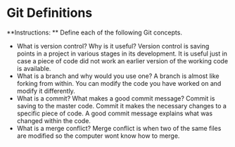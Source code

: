 # Git Definitions

**Instructions: ** Define each of the following Git concepts.

* What is version control?  Why is it useful?
Version control is saving points in a project in various stages in its development. It is useful just in case a piece of code did not work an earlier version of the working code is available. 
* What is a branch and why would you use one?
A branch is almost like forking from within. You can modify the code you have worked on and modify it differently.
* What is a commit? What makes a good commit message?
Commit is saving to the master code. Commit it makes the necessary changes to a specific piece of code. A good commit message explains what was changed within the code. 
* What is a merge conflict?
Merge conflict is when two of the same files are modified so the computer wont know how to merge. 